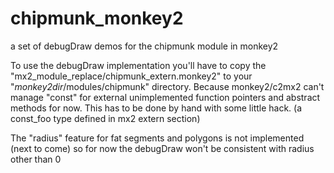 # chipmunk_monkey2
a set of debugDraw demos for the chipmunk module in monkey2

To use the debugDraw implementation you'll have to copy the "mx2\_module\_replace/chipmunk\_extern.monkey2" to your "*monkey2dir*/modules/chipmunk" directory. Because monkey2/c2mx2 can't manage "const" for external unimplemented function pointers and abstract methods for now. This has to be done by hand with some little hack. (a const_foo type defined in mx2 extern section)

The "radius" feature for fat segments and polygons is not implemented (next to come) so for now the debugDraw won't be consistent with radius other than 0 

